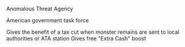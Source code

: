 Anomalous Threat Agency

American government task force

Gives the benefit of a tax cut when monster remains are sent to local authorities or ATA station
Gives free "Extra Cash" boost